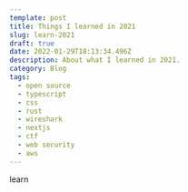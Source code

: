 ```yaml
---
template: post
title: Things I learned in 2021
slug: learn-2021
draft: true
date: 2022-01-29T18:13:34.496Z
description: About what I learned in 2021.
category: Blog
tags:
  - open source
  - typescript
  - css
  - rust
  - wireshark
  - nextjs
  - ctf
  - web security
  - aws
---
```

learn